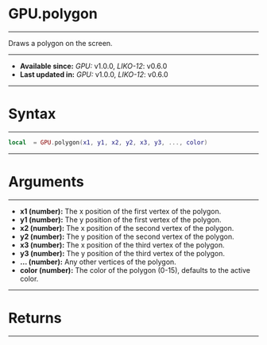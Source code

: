 # GPU.polygon
---

Draws a polygon on the screen.

---

* **Available since:** _GPU:_ v1.0.0, _LIKO-12_: v0.6.0
* **Last updated in:** _GPU:_ v1.0.0, _LIKO-12_: v0.6.0

---
# Syntax
---

```lua
local  = GPU.polygon(x1, y1, x2, y2, x3, y3, ..., color)
```

---
# Arguments
---

* **x1 (number):** The x position of the first vertex of the polygon.
* **y1 (number):** The y position of the first vertex of the polygon.
* **x2 (number):** The x position of the second vertex of the polygon.
* **y2 (number):** The y position of the second vertex of the polygon.
* **x3 (number):** The x position of the third vertex of the polygon.
* **y3 (number):** The y position of the third vertex of the polygon.
* **... (number):** Any other vertices of the polygon.
* **color (number):** The color of the polygon (0-15), defaults to the active color.


---
# Returns
---


